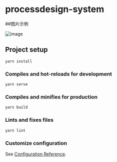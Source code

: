 # processdesign-system

##图片示例

![image](https://github.com/user-attachments/assets/750a8353-ee5e-46e0-a35a-4e567376010a)


## Project setup
```
yarn install
```

### Compiles and hot-reloads for development
```
yarn serve
```

### Compiles and minifies for production
```
yarn build
```

### Lints and fixes files
```
yarn lint
```

### Customize configuration
See [Configuration Reference](https://cli.vuejs.org/config/).
